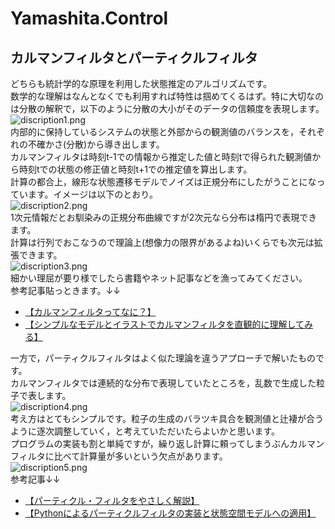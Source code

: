 # Yamashita.Control

## カルマンフィルタとパーティクルフィルタ
どちらも統計学的な原理を利用した状態推定のアルゴリズムです。   
数学的な理解はなんとなくでも利用すれば特性は掴めてくるはず。特に大切なのは分散の解釈で，以下のように分散の大小がそのデータの信頼度を表現します。  
![discription1.png](../discription1.png)  
内部的に保持しているシステムの状態と外部からの観測値のバランスを，それぞれの不確かさ(分散)から導き出します。  
カルマンフィルタは時刻t-1での情報から推定した値と時刻tで得られた観測値から時刻tでの状態の修正値と時刻t+1での推定値を算出します。  
計算の都合上，線形な状態遷移モデルでノイズは正規分布にしたがうことになっています。イメージは以下のとおり。  
![discription2.png](../../discription2.png)  
1次元情報だとお馴染みの正規分布曲線ですが2次元なら分布は楕円で表現できます。  
計算は行列でおこなうので理論上(想像力の限界があるよね)いくらでも次元は拡張できます。  
![discription3.png](../../discription3.png)  
細かい理屈が要り様でしたら書籍やネット記事などを漁ってみてください。  
参考記事貼っときます。↓↓  
* [【カルマンフィルタってなに？】](https://qiita.com/IshitaTakeshi/items/740ac7e9b549eee4cc04)
* [【シンプルなモデルとイラストでカルマンフィルタを直観的に理解してみる】](https://qiita.com/MoriKen/items/0c80ef75749977767b43)  
  
一方で，パーティクルフィルタはよく似た理論を違うアプローチで解いたものです。  
カルマンフィルタでは連続的な分布で表現していたところを，乱数で生成した粒子で表します。  
![discription4.png](../../discription4.png)  
考え方はとてもシンプルです。粒子の生成のバラツキ具合を観測値と辻褄が合うように逐次調整していく，と考えていただいたらよいかと思います。  
プログラムの実装も割と単純ですが，繰り返し計算に頼ってしまうぶんカルマンフィルタに比べて計算量が多いという欠点があります。  
![discription5.png](../../discription5.png)  
参考記事↓↓  
* [【パーティクル・フィルタをやさしく解説】](http://www.allisone.co.jp/html/Notes/DSP/Filter/particle-filter/index.html)
* [【Pythonによるパーティクルフィルタの実装と状態空間モデルへの適用】](https://qiita.com/kenmatsu4/items/c5232b1499dfd00e877d)
